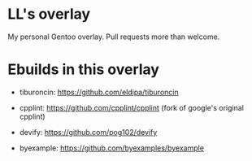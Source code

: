 # LL's overlay
My personal Gentoo overlay. 
Pull requests more than welcome.

# Ebuilds in this overlay

- tiburoncin: https://github.com/eldipa/tiburoncin

- cpplint: https://github.com/cpplint/cpplint (fork of google's original cpplint)

- devify: https://github.com/pog102/devify

- byexample: https://github.com/byexamples/byexample

